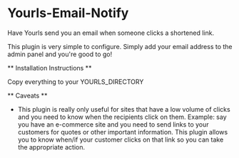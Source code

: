 # Yourls-Email-Notify
Have Yourls send you an email when someone clicks a shortened link.

This plugin is very simple to configure.  Simply add your email address to the admin panel and you're good to go!

** Installation Instructions **

Copy everything to your YOURLS_DIRECTORY

** Caveats **

* This plugin is really only useful for sites that have a low volume of clicks and you need to know when the recipients click on them.  Example: say you have an e-commerce site and you need to send links to your customers for quotes or other important information.  This plugin allows you to know when/if your customer clicks on that link so you can take the appropriate action.
